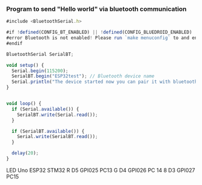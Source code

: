 ### Program to send "Hello world" via bluetooth communication

```js
#include <BluetoothSerial.h>

#if !defined(CONFIG_BT_ENABLED) || !defined(CONFIG_BLUEDROID_ENABLED)
#error Bluetooth is not enabled! Please run `make menuconfig` to and enable it
#endif

BluetoothSerial SerialBT;

void setup() {
  Serial.begin(115200);
  SerialBT.begin("ESP32test"); // Bluetooth device name
  Serial.println("The device started now you can pair it with bluetooth");
}


void loop() {
  if (Serial.available()) {
    SerialBT.write(Serial.read());
  }

  if (SerialBT.available()) {
    Serial.write(SerialBT.read());
  }

  delay(20);
}
```

LED Uno ESP32 STM32
R D5 GPI025 PC13
G D4 GPI026 PC 14
8 D3 GPI027 PC15
